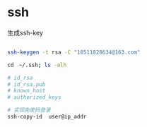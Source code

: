ssh
===

生成ssh-key

```sh

ssh-keygen -t rsa -C "18511828634@163.com"

cd　~/.ssh; ls -alh

# id_rsa
# id_rsa.pub
# known_host
# authorized_keys

# 实现免密码登录
ssh-copy-id  user@ip_addr
```
